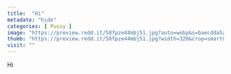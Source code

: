 ```yaml
---
title:  "Hi"
metadate: "hide"
categories: [ Pussy ]
image: "https://preview.redd.it/58fpze44mbj51.jpg?auto=webp&s=baecdda5a1b844f5e4e4d0ea35d5580f12d9fc97"
thumb: "https://preview.redd.it/58fpze44mbj51.jpg?width=320&crop=smart&auto=webp&s=7fad15fae3fffb450fc8e3e5360df5bd52928704"
visit: ""
---
```

Hi
